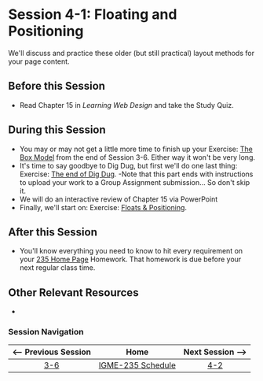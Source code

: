 # Session 4-1: Floating and Positioning

We'll discuss and practice these older (but still practical) layout methods for your page content.

## Before this Session
- Read Chapter 15 in *Learning Web Design* and take the Study Quiz.

## During this Session
- You may or may not get a little more time to finish up your Exercise: [The Box Model](../exercises/boxmodel.md) from the end of Session 3-6.  Either way it won't be very long.
- It's time to say goodbye to Dig Dug, but first we'll do one last thing: Exercise: [The end of Dig Dug](../exercises/end-of-digdug.md).
    -Note that this part ends with instructions to upload your work to a Group Assignment submission... So don't skip it.
- We will do an interactive review of Chapter 15 via PowerPoint
- Finally, we'll start on: Exercise: [Floats & Positioning](../exercises/floatsposition.md).

## After this Session
- You'll know everything you need to know to hit every requirement on your [235 Home Page](https://github.com/tonethar/IGME-235-Shared/blob/master/hw/homepage.md) Homework.  That homework is due before your next regular class time. 

## Other Relevant Resources
- 

### Session Navigation

| <-- Previous Session |               Home                  | Next Session --> |
|:--------------------:|:-----------------------------------:|:----------------:|
|  [3-6](3-6.md)       | [IGME-235 Schedule](../schedule.md) |   [4-2](4-2.md)  |
